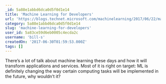 ```yaml
---
_id: 5a88e1abbd6dca0d5f0d1e14
title: 'Machine Learning for Developers'
url: 'https://blogs.technet.microsoft.com/machinelearning/2017/06/22/machine-learning-for-developers/'
category: 5a88e1abbd6dca0d5f0d1e14
slug: 'machine-learning-for-developers'
user_id: 5a83ce59d6eb0005c4ecda2c
username: 'bill-s'
createdOn: '2017-06-30T01:59:53.000Z'
tags: []
---
```


There’s a lot of talk about machine learning these days and how it will transform applications and services. Most of it is right on target: ML is definitely changing the way certain computing tasks will be implemented in the future, why wouldn’t it?
